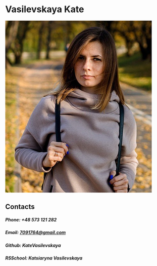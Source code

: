 # Vasilevskaya Kate

![my-photo](https://github.com/KateVasilevskaya/rsschool-cv/blob/gh-pages/photo_2022-05-29_15-36-09.jpg)

## Contacts

##### Phone: +48 573 121 282

##### Email: 7091764@gmail.com

##### Github: KateVasilevskaya

##### RSSchool: Katsiaryna Vasilevskaya
